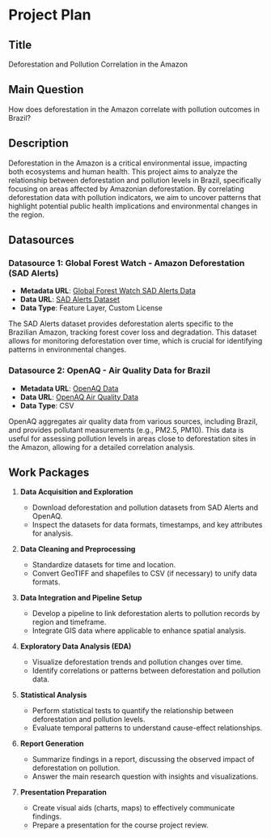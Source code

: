 # Project Plan

## Title
Deforestation and Pollution Correlation in the Amazon

## Main Question
How does deforestation in the Amazon correlate with pollution outcomes in Brazil?

## Description
Deforestation in the Amazon is a critical environmental issue, impacting both ecosystems and human health. This project aims to analyze the relationship between deforestation and pollution levels in Brazil, specifically focusing on areas affected by Amazonian deforestation. By correlating deforestation data with pollution indicators, we aim to uncover patterns that highlight potential public health implications and environmental changes in the region.

## Datasources

### Datasource 1: Global Forest Watch - Amazon Deforestation (SAD Alerts)
- **Metadata URL**: [Global Forest Watch SAD Alerts Data](https://data.globalforestwatch.org/datasets/gfw::sad-alerts/about)
- **Data URL**: [SAD Alerts Dataset](https://data.globalforestwatch.org/datasets/gfw::sad-alerts/about)
- **Data Type**: Feature Layer, Custom License

The SAD Alerts dataset provides deforestation alerts specific to the Brazilian Amazon, tracking forest cover loss and degradation. This dataset allows for monitoring deforestation over time, which is crucial for identifying patterns in environmental changes.

### Datasource 2: OpenAQ - Air Quality Data for Brazil
- **Metadata URL**: [OpenAQ Data](https://openaq.org/#/locations)
- **Data URL**: [OpenAQ Air Quality Data](https://openaq.org/#/locations)
- **Data Type**: CSV

OpenAQ aggregates air quality data from various sources, including Brazil, and provides pollutant measurements (e.g., PM2.5, PM10). This data is useful for assessing pollution levels in areas close to deforestation sites in the Amazon, allowing for a detailed correlation analysis.

## Work Packages

1. **Data Acquisition and Exploration**
   - Download deforestation and pollution datasets from SAD Alerts and OpenAQ.
   - Inspect the datasets for data formats, timestamps, and key attributes for analysis.
  
2. **Data Cleaning and Preprocessing**
   - Standardize datasets for time and location.
   - Convert GeoTIFF and shapefiles to CSV (if necessary) to unify data formats.

3. **Data Integration and Pipeline Setup**
   - Develop a pipeline to link deforestation alerts to pollution records by region and timeframe.
   - Integrate GIS data where applicable to enhance spatial analysis.

4. **Exploratory Data Analysis (EDA)**
   - Visualize deforestation trends and pollution changes over time.
   - Identify correlations or patterns between deforestation and pollution data.

5. **Statistical Analysis**
   - Perform statistical tests to quantify the relationship between deforestation and pollution levels.
   - Evaluate temporal patterns to understand cause-effect relationships.

6. **Report Generation**
   - Summarize findings in a report, discussing the observed impact of deforestation on pollution.
   - Answer the main research question with insights and visualizations.

7. **Presentation Preparation**
   - Create visual aids (charts, maps) to effectively communicate findings.
   - Prepare a presentation for the course project review.
